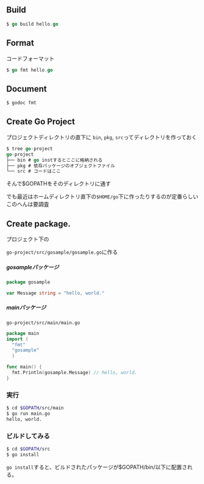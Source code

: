 ## Build

```go
$ go build hello.go
```

## Format
コードフォーマット

```go
$ go fmt hello.go
```

## Document

```go
$ godoc fmt
```

## Create Go Project

プロジェクトディレクトリの直下に
`bin`, `pkg`, `src`ってディレクトリを作っておく

```go
$ tree go-project
go-project
├── bin # go instするとここに格納される
├── pkg # 依存パッケージのオブジェクトファイル
└── src # コードはここ
```

そんで$GOPATHをそのディレクトリに通す

でも最近はホームディレクトリ直下の`$HOME/go`下に作ったりするのが定番らしい
このへんは要調査

## Create package.

プロジェクト下の

`go-project/src/gosample/gosample.go`に作る

##### gosampleパッケージ
```go
package gosample

var Message string = "hello, world."
```

##### mainパッケージ
`go-project/src/main/main.go`

```go
package main
import (
  "fmt"
  "gosample"
  )

func main() {
  fmt.Println(gosample.Message) // hello, world.
}
```

### 実行

```sh
$ cd $GOPATH/src/main
$ go run main.go
hello, world.
```

### ビルドしてみる

```sh
$ cd $GOPATH/src
$ go install
```

`go install`すると、ビルドされたパッケージが$GOPATH/bin/以下に配置される。

